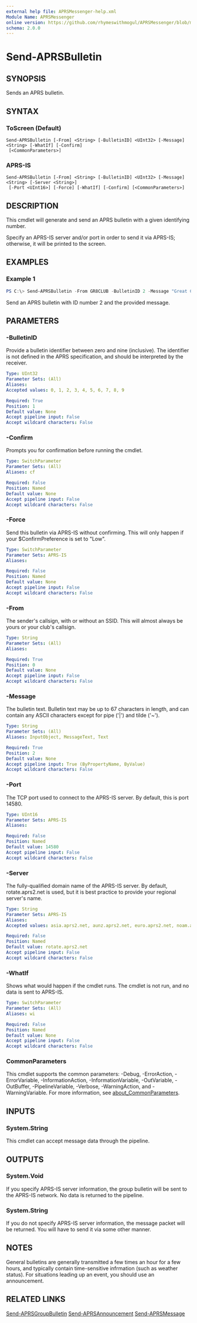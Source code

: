 ```yaml
---
external help file: APRSMessenger-help.xml
Module Name: APRSMessenger
online version: https://github.com/rhymeswithmogul/APRSMessenger/blob/main/man/en-US/Send-APRSBulletin.md
schema: 2.0.0
---
```


# Send-APRSBulletin

## SYNOPSIS
Sends an APRS bulletin.

## SYNTAX

### ToScreen (Default)
```
Send-APRSBulletin [-From] <String> [-BulletinID] <UInt32> [-Message] <String> [-WhatIf] [-Confirm]
 [<CommonParameters>]
```

### APRS-IS
```
Send-APRSBulletin [-From] <String> [-BulletinID] <UInt32> [-Message] <String> [-Server <String>]
 [-Port <UInt16>] [-Force] [-WhatIf] [-Confirm] [<CommonParameters>]
```

## DESCRIPTION
This cmdlet will generate and send an APRS bulletin with a given identifying number.

Specify an APRS-IS server and/or port in order to send it via APRS-IS;  otherwise, it will be printed to the screen.

## EXAMPLES

### Example 1
```powershell
PS C:\> Send-APRSBulletin -From GR8CLUB -BulletinID 2 -Message "Great Club's weekly check-in net will start at 7:00 PM on our repeater."
```

Send an APRS bulletin with ID number 2 and the provided message.

## PARAMETERS

### -BulletinID
Provide a bulletin identifier between zero and nine (inclusive).  The identifier is not defined in the APRS specification, and should be interpreted by the receiver.

```yaml
Type: UInt32
Parameter Sets: (All)
Aliases:
Accepted values: 0, 1, 2, 3, 4, 5, 6, 7, 8, 9

Required: True
Position: 1
Default value: None
Accept pipeline input: False
Accept wildcard characters: False
```

### -Confirm
Prompts you for confirmation before running the cmdlet.

```yaml
Type: SwitchParameter
Parameter Sets: (All)
Aliases: cf

Required: False
Position: Named
Default value: None
Accept pipeline input: False
Accept wildcard characters: False
```

### -Force
Send this bulletin via APRS-IS without confirming.  This will only happen if your $ConfirmPreference is set to "Low".

```yaml
Type: SwitchParameter
Parameter Sets: APRS-IS
Aliases:

Required: False
Position: Named
Default value: None
Accept pipeline input: False
Accept wildcard characters: False
```

### -From
The sender's callsign, with or without an SSID.  This will almost always be yours or your club's callsign.

```yaml
Type: String
Parameter Sets: (All)
Aliases:

Required: True
Position: 0
Default value: None
Accept pipeline input: False
Accept wildcard characters: False
```

### -Message
The bulletin text.  Bulletin text may be up to 67 characters in length, and can contain any ASCII characters except for pipe ('|') and tilde ('~').

```yaml
Type: String
Parameter Sets: (All)
Aliases: InputObject, MessageText, Text

Required: True
Position: 2
Default value: None
Accept pipeline input: True (ByPropertyName, ByValue)
Accept wildcard characters: False
```

### -Port
The TCP port used to connect to the APRS-IS server.  By default, this is port 14580.

```yaml
Type: UInt16
Parameter Sets: APRS-IS
Aliases:

Required: False
Position: Named
Default value: 14580
Accept pipeline input: False
Accept wildcard characters: False
```

### -Server
The fully-qualified domain name of the APRS-IS server.  By default, rotate.aprs2.net is used, but it is best practice to provide your regional server's name.

```yaml
Type: String
Parameter Sets: APRS-IS
Aliases:
Accepted values: asia.aprs2.net, aunz.aprs2.net, euro.aprs2.net, noam.aprs2.net, rotate.aprs2.net, soam.aprs2.net

Required: False
Position: Named
Default value: rotate.aprs2.net
Accept pipeline input: False
Accept wildcard characters: False
```

### -WhatIf
Shows what would happen if the cmdlet runs.
The cmdlet is not run, and no data is sent to APRS-IS.

```yaml
Type: SwitchParameter
Parameter Sets: (All)
Aliases: wi

Required: False
Position: Named
Default value: None
Accept pipeline input: False
Accept wildcard characters: False
```

### CommonParameters
This cmdlet supports the common parameters: -Debug, -ErrorAction, -ErrorVariable, -InformationAction, -InformationVariable, -OutVariable, -OutBuffer, -PipelineVariable, -Verbose, -WarningAction, and -WarningVariable. For more information, see [about_CommonParameters](http://go.microsoft.com/fwlink/?LinkID=113216).

## INPUTS

### System.String
This cmdlet can accept message data through the pipeline.

## OUTPUTS

### System.Void
If you specify APRS-IS server information, the group bulletin will be sent to the APRS-IS network.  No data is returned to the pipeline.

### System.String
If you do not specify APRS-IS server information, the message packet will be returned.  You will have to send it via some other manner.

## NOTES
General bulletins are generally transmitted a few times an hour for a few hours, and typically contain time-sensitive infrmation (such as weather status).  For situations leading up an event, you should use an announcement.

## RELATED LINKS

[Send-APRSGroupBulletin]()
[Send-APRSAnnouncement]()
[Send-APRSMessage]()